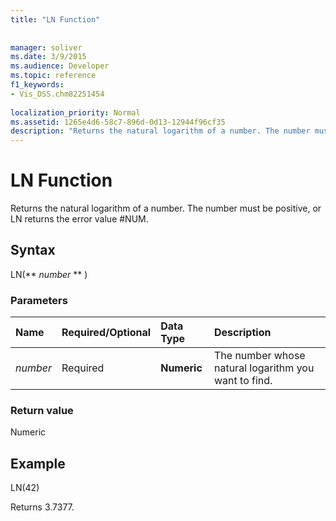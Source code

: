 ```yaml
---
title: "LN Function"
 
 
manager: soliver
ms.date: 3/9/2015
ms.audience: Developer
ms.topic: reference
f1_keywords:
- Vis_DSS.chm82251454
 
localization_priority: Normal
ms.assetid: 1265e4d6-58c7-896d-0d13-12944f96cf35
description: "Returns the natural logarithm of a number. The number must be positive, or LN returns the error value #NUM."
---
```


# LN Function

Returns the natural logarithm of a number. The number must be positive, or LN returns the error value #NUM.
  
## Syntax

LN(** *number* ** ) 
  
### Parameters

|**Name**|**Required/Optional**|**Data Type**|**Description**|
|:-----|:-----|:-----|:-----|
| _number_ <br/> |Required  <br/> |**Numeric** <br/> | The number whose natural logarithm you want to find.  <br/> |
   
### Return value

Numeric
  
## Example

LN(42) 
  
Returns 3.7377. 
  

